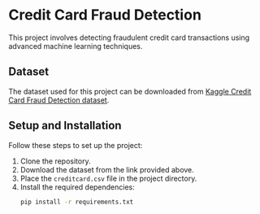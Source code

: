 # Credit Card Fraud Detection

This project involves detecting fraudulent credit card transactions using advanced machine learning techniques.

## Dataset

The dataset used for this project can be downloaded from [Kaggle Credit Card Fraud Detection dataset](https://www.kaggle.com/mlg-ulb/creditcardfraud).

## Setup and Installation

Follow these steps to set up the project:

1. Clone the repository.
2. Download the dataset from the link provided above.
3. Place the `creditcard.csv` file in the project directory.
4. Install the required dependencies:
   ```sh
   pip install -r requirements.txt
